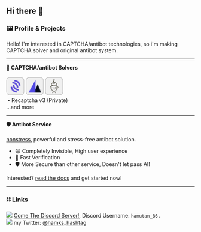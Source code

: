 ## Hi there 👋
### 🖼️ Profile & Projects
Hello! I'm interested in CAPTCHA/antibot technologies, so i'm making CAPTCHA solver and original antibot system.<br>
___
**🤖 CAPTCHA/antibot Solvers**<br><br>
<a href="https://github.com/hemusuku86/prosopo-procaptcha"><img src="https://github.com/hemusuku86/hemusuku86/blob/main/prosopo.png?raw=true" style="width:3rem"></a>
<a href="https://github.com/hemusuku86/MTCaptcha-solver"><img src="https://github.com/hemusuku86/hemusuku86/blob/main/mtcaptcha.png?raw=true" style="width:3rem"></a>
<a href="https://github.com/hemusuku86/lemin-captcha-solver"><img src="https://github.com/hemusuku86/hemusuku86/blob/main/lemin.png?raw=true" style="width:3rem"></a><br>
・Recaptcha v3 (Private)<br>
...and more
___
**🛡️ Antibot Service**<br><br>
[nonstress](https://nonstress.gitbook.io/nonstress-docs), powerful and stress-free antibot solution.<br>
- 😄 Completely Invisible, High user experience
- 🐇 Fast Verification
- 🛡️ More Secure than other service, Doesn't let pass AI!<br>

Interested? [read the docs](https://nonstress.gitbook.io/nonstress-docs) and get started now!
___
### ⛓ Links
<img src="https://logo.clearbit.com/discord.com" style="width:1rem"> [Come The Discord Server!](https://discord.gg/Wh279Ryt65), Discord Username: `hamutan_86.`<br>
<img src="https://logo.clearbit.com/twitter.com" style="width:1rem"> my Twitter: [@hamks_hashtag](https://x.com/hamks_hashtag)<br>

<!--
**hemusuku86/hemusuku86** is a ✨ _special_ ✨ repository because its `README.md` (this file) appears on your GitHub profile.

Here are some ideas to get you started:

- 🔭 I’m currently working on ...
- 🌱 I’m currently learning ...
- 👯 I’m looking to collaborate on ...
- 🤔 I’m looking for help with ...
- 💬 Ask me about ...
- 📫 How to reach me: ...
- 😄 Pronouns: ...
- ⚡ Fun fact: ...
-->
